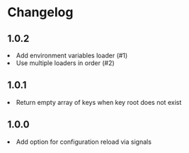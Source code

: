 # Changelog

## 1.0.2

<li>Add environment variables loader (#1)</li> 
<li>Use multiple loaders in order (#2)</li> 

## 1.0.1

<li>Return empty array of keys when key root does not exist</li> 

## 1.0.0

<li>Add option for configuration reload via signals</li>